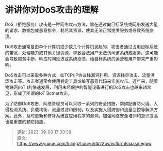 # 讲讲你对DoS攻击的理解

DoS（拒绝服务）攻击是一种网络攻击方法，旨在通过向目标系统或网络发送大量的请求、数据包或恶意指令，耗尽其资源，使其无法正常提供服务或导致系统崩溃。

DoS攻击通常是由单个计算机或少数几个计算机发起的，攻击者通过占用目标系统的带宽、处理能力或其他关键资源，导致合法用户无法访问该系统或服务。这可能会导致服务中断、响应时间延迟或系统崩溃，给目标系统的运营和用户带来严重影响。

DoS攻击可以采取多种方式，如TCP/IP协议栈漏洞利用、资源耗尽攻击、流量洪泛攻击等。攻击者通常会使用特定工具或编写恶意代码来实施攻击。近年来，随着物联网(IoT )的快速发展，利用未经保护的智能设备进行的DoS攻击也越来越常见，形成了所谓的IoT Botnet攻击。

为了防御DoS攻击，网络管理员可以采取一系列的安全措施，例如配置防火墙、入侵检测系统、负载均衡、流量过滤和限制，以及实施入侵防御和流量监控等解决方案。此外，及时更新和修补系统或应用程序的漏洞，加强网络安全培训和意识提高也是重要的预防措施。



> 更新: 2023-09-03 17:00:39  
> 原文: <https://www.yuque.com/tulingzhouyu/db22bv/vufkrm9aaasmegow>